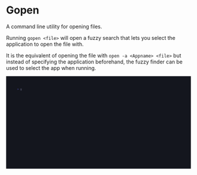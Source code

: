 # Gopen

A command line utility for opening files.

Running `gopen <file>` will open a fuzzy search that lets you select the
application to open the file with.

It is the equivalent of opening the file with `open -a <Appname> <file>` but
instead of specifying the application beforehand, the fuzzy finder can be used
to select the app when running.

![Demo gif](img/demo.gif)
